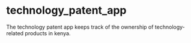 # technology_patent_app
The technology patent app keeps track of the ownership of technology-related products in kenya.
